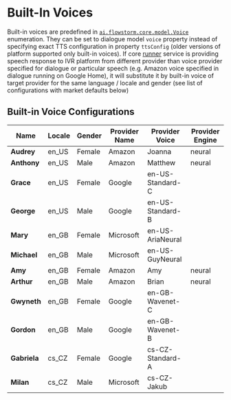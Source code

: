 # Built-In Voices

Built-in voices are predefined in [`ai.flowstorm.core.model.Voice`](https://github.com/PromethistAI/core/blob/master/lib/src/main/kotlin/org/promethist/core/model/Voice.kt) enumeration. They can be set to dialogue model `voice` property instead of specifying exact TTS configuration in property `ttsConfig` (older versions of platform supported only built-in voices). If core [runner](broken-reference) service is providing speech response to IVR platform from different provider than voice provider specified for dialogue or particular speech (e.g. Amazon voice specified in dialogue running on Google Home), it will substitute it by built-in voice of target provider for the same language / locale and gender (see list of configurations with market defaults below)

## Built-in Voice Configurations

| Name         | Locale | Gender | Provider Name | Provider Voice   | Provider Engine |
| ------------ | ------ | ------ | ------------- | ---------------- | --------------- |
| **Audrey**   | en\_US | Female | Amazon        | Joanna           | neural          |
| **Anthony**  | en\_US | Male   | Amazon        | Matthew          | neural          |
| **Grace**    | en\_US | Female | Google        | en-US-Standard-C |                 |
| **George**   | en\_US | Male   | Google        | en-US-Standard-B |                 |
| **Mary**     | en\_GB | Female | Microsoft     | en-US-AriaNeural |                 |
| **Michael**  | en\_GB | Male   | Microsoft     | en-US-GuyNeural  |                 |
| **Amy**      | en\_GB | Female | Amazon        | Amy              | neural          |
| **Arthur**   | en\_GB | Male   | Amazon        | Brian            | neural          |
| **Gwyneth**  | en\_GB | Female | Google        | en-GB-Wavenet-C  |                 |
| **Gordon**   | en\_GB | Male   | Google        | en-GB-Wavenet-B  |                 |
| **Gabriela** | cs\_CZ | Female | Google        | cs-CZ-Standard-A |                 |
| **Milan**    | cs\_CZ | Male   | Microsoft     | cs-CZ-Jakub      |                 |
